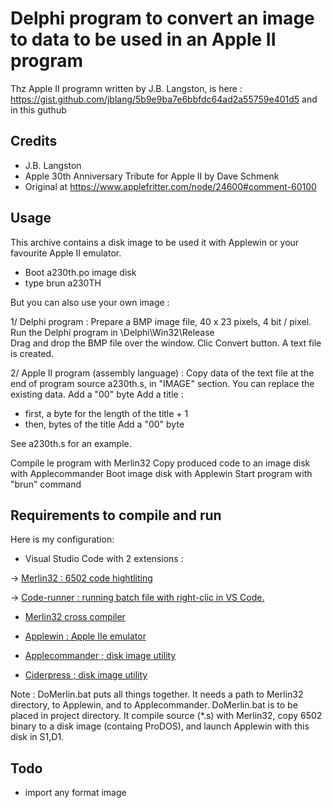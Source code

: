 # Delphi program to convert an image to data to be used in an Apple II program

Thz Apple II programn written by J.B. Langston, is here :
https://gist.github.com/jblang/5b9e9ba7e6bbfdc64ad2a55759e401d5
and in this guthub

## Credits

- J.B. Langston
- Apple 30th Anniversary Tribute for Apple II by Dave Schmenk
- Original at https://www.applefritter.com/node/24600#comment-60100

## Usage

This archive contains a disk image to be used it with Applewin or your favourite Apple II emulator.

- Boot a230th.po image disk
- type brun a230TH

But you can also use your own image :

1/ Delphi program :
Prepare a BMP image file, 40 x 23 pixels, 4 bit / pixel.
Run the Delphi program in \Delphi\Win32\Release\
Drag and drop the BMP file over the window.
Clic Convert button.
A text file is created.

2/ Apple II program (assembly language) :
Copy data of the text file at the end of program source a230th.s, in "IMAGE" section.
You can replace the existing data.
Add a "00" byte
Add a title :

- first, a byte for the length of the title + 1
- then, bytes of the title
  Add a "00" byte

See a230th.s for an example.

Compile le program with Merlin32
Copy produced code to an image disk with Applecommander
Boot image disk with Applewin
Start program with "brun" command

## Requirements to compile and run

Here is my configuration:

- Visual Studio Code with 2 extensions :

-> [Merlin32 : 6502 code hightliting](marketplace.visualstudio.com/items?itemName=olivier-guinart.merlin32)

-> [Code-runner : running batch file with right-clic in VS Code.](marketplace.visualstudio.com/items?itemName=formulahendry.code-runner)

- [Merlin32 cross compiler](brutaldeluxe.fr/products/crossdevtools/merlin)

- [Applewin : Apple IIe emulator](github.com/AppleWin/AppleWin)

- [Applecommander ; disk image utility](applecommander.sourceforge.net)

- [Ciderpress ; disk image utility](a2ciderpress.com)

Note :
DoMerlin.bat puts all things together. It needs a path to Merlin32 directory, to Applewin, and to Applecommander.
DoMerlin.bat is to be placed in project directory.
It compile source (\*.s) with Merlin32, copy 6502 binary to a disk image (containg ProDOS), and launch Applewin with this disk in S1,D1.

## Todo

- import any format image
